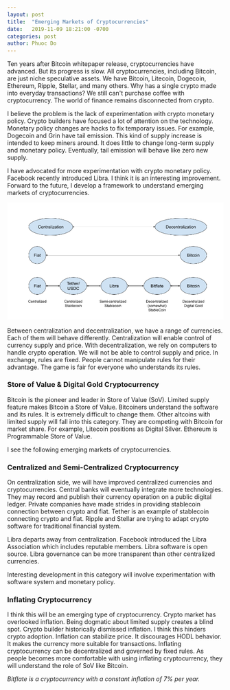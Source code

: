 ```yaml
---
layout: post
title:  "Emerging Markets of Cryptocurrencies"
date:   2019-11-09 18:21:00 -0700
categories: post
author: Phuoc Do
---
```


Ten years after Bitcoin whitepaper release, cryptocurrencies have advanced. But its progress is slow. All cryptocurrencies, including Bitcoin, are just niche speculative assets. We have Bitcoin, Litecoin, Dogecoin, Ethereum, Ripple, Stellar, and many others. Why has a single crypto made into everyday transactions? We still can't purchase coffee with cryptocurrency. The world of finance remains disconnected from crypto.

I believe the problem is the lack of experimentation with crypto monetary policy. Crypto builders have focused a lot of attention on the technology. Monetary policy changes are hacks to fix temporary issues. For example, Dogecoin and Grin have tail emission. This kind of supply increase is intended to keep miners around. It does little to change long-term supply and monetary policy. Eventually, tail emission will behave like zero new supply.

I have advocated for more experimentation with crypto monetary policy. Facebook recently introduced Libra. I think it is an interesting improvement. Forward to the future, I develop a framework to understand emerging markets of cryptocurrencies.

![Figure 1](/assets/images/CryptoCentralizationDecentralization.png)

Between centralization and decentralization, we have a range of currencies. Each of them will behave differently. Centralization will enable control of currency supply and price. With decentralization, we rely on computers to handle crypto operation. We will not be able to control supply and price. In exchange, rules are fixed. People cannot manipulate rules for their advantage. The game is fair for everyone who understands its rules.

### Store of Value & Digital Gold Cryptocurrency

Bitcoin is the pioneer and leader in Store of Value (SoV). Limited supply feature makes Bitcoin a Store of Value. Bitcoiners understand the software and its rules. It is extremely difficult to change them. Other altcoins with limited supply will fall into this category. They are competing with Bitcoin for market share. For example, Litecoin positions as Digital Silver. Ethereum is Programmable Store of Value.

I see the following emerging markets of cryptocurrencies.

### Centralized and Semi-Centralized Cryptocurrency

On centralization side, we will have improved centralized currencies and cryptocurrencies. Central banks will eventually integrate more technologies. They may record and publish their currency operation on a public digital ledger. Private companies have made strides in providing stablecoin connection between crypto and fiat. Tether is an example of stablecoin connecting crypto and fiat. Ripple and Stellar are trying to adapt crypto software for traditional financial system.

Libra departs away from centralization. Facebook introduced the Libra Association which includes reputable members. Libra software is open source. Libra governance can be more transparent than other centralized currencies.

Interesting development in this category will involve experimentation with software system and monetary policy.

### Inflating Cryptocurrency

I think this will be an emerging type of cryptocurrency. Crypto market has overlooked inflation. Being dogmatic about limited supply creates a blind spot. Crypto builder historically dismissed inflation. I think this hinders crypto adoption. Inflation can stabilize price. It discourages HODL behavior. It makes the currency more suitable for transactions. Inflating cryptocurrency can be decentralized and governed by fixed rules. As people becomes more comfortable with using inflating cryptocurrency, they will understand the role of SoV like Bitcoin.

*Bitflate is a cryptocurrency with a constant inflation of 7% per year.*